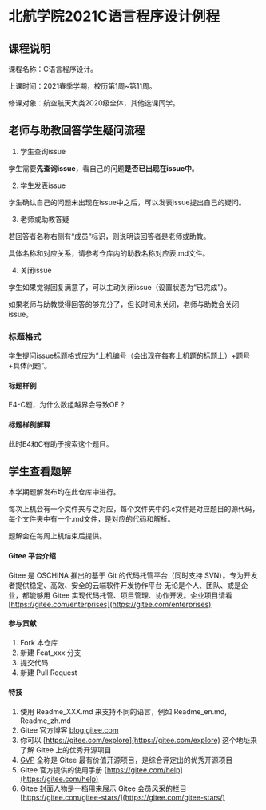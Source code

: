 # 北航学院2021C语言程序设计例程

## 课程说明

课程名称：C语言程序设计。

上课时间：2021春季学期，校历第1周~第11周。

修课对象：航空航天大类2020级全体，其他选课同学。

## 老师与助教回答学生疑问流程

1.  学生查询issue

学生需要**先查询issue**，看自己的问题**是否已出现在issue中**。

2.  学生发表issue

学生确认自己的问题未出现在issue中之后，可以发表issue提出自己的疑问。

3.  老师或助教答疑

若回答者名称右侧有“成员”标识，则说明该回答者是老师或助教。

具体名称和对应关系，请参考仓库内的助教名称对应表.md文件。

4.  关闭issue

学生如果觉得回复满意了，可以主动关闭issue（设置状态为“已完成”）。

如果老师与助教觉得回答的够充分了，但长时间未关闭，老师与助教会关闭issue。

### 标题格式

学生提问issue标题格式应为“上机编号（会出现在每套上机题的标题上）+题号+具体问题”。

#### 标题样例

E4-C题，为什么数组越界会导致OE？

#### 标题样例解释

此时E4和C有助于搜索这个题目。

## 学生查看题解

本学期题解发布均在此仓库中进行。

每次上机会有一个文件夹与之对应，每个文件夹中的.c文件是对应题目的源代码，每个文件夹中有一个.md文件，是对应的代码和解析。

题解会在每周上机结束后提供。

#### Gitee 平台介绍

Gitee 是 OSCHINA 推出的基于 Git 的代码托管平台（同时支持 SVN）。专为开发者提供稳定、高效、安全的云端软件开发协作平台
无论是个人、团队、或是企业，都能够用 Gitee 实现代码托管、项目管理、协作开发。企业项目请看 [https://gitee.com/enterprises](https://gitee.com/enterprises)

#### 参与贡献

1.  Fork 本仓库
2.  新建 Feat_xxx 分支
3.  提交代码
4.  新建 Pull Request

#### 特技

1.  使用 Readme\_XXX.md 来支持不同的语言，例如 Readme\_en.md, Readme\_zh.md
2.  Gitee 官方博客 [blog.gitee.com](https://blog.gitee.com)
3.  你可以 [https://gitee.com/explore](https://gitee.com/explore) 这个地址来了解 Gitee 上的优秀开源项目
4.  [GVP](https://gitee.com/gvp) 全称是 Gitee 最有价值开源项目，是综合评定出的优秀开源项目
5.  Gitee 官方提供的使用手册 [https://gitee.com/help](https://gitee.com/help)
6.  Gitee 封面人物是一档用来展示 Gitee 会员风采的栏目 [https://gitee.com/gitee-stars/](https://gitee.com/gitee-stars/)
